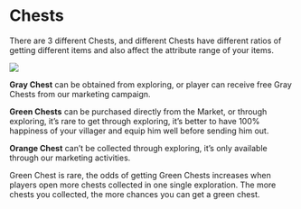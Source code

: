 # Chests

There are 3 different Chests, and different Chests have different ratios of getting different items and also affect the attribute range of your items.

![](https://lh4.googleusercontent.com/IcoQe\_Ob-eKZjWm\_aWGQffcJ\_7Pza6cQCQYomyY0tqTnYygF3v2I8VaDRctclPjCs7tgQMsN0U6us-mb9C5YMazPWHg2NO4UYE09Ase6h9DVsbZV0CqBoWqs8iReIUT23lGzxp7S)

**Gray Chest** can be obtained from exploring, or player can receive free Gray Chests from our marketing campaign.&#x20;

**Green Chests** can be purchased directly from the Market, or through exploring, it’s rare to get through exploring, it’s better to have 100% happiness of your villager and equip him well before sending him out.

**Orange Chest** can’t be collected through exploring, it’s only available through our marketing activities.

Green Chest is rare, the odds of getting Green Chests increases when players open more chests collected in one single exploration. The more chests you collected, the more chances you can get a green chest.

